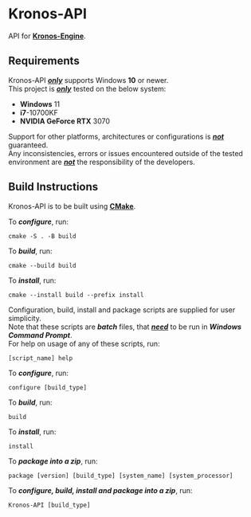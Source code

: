 # Kronos-API
API for [**Kronos-Engine**](https://github.com/Soviet-Cat/Kronos-Engine).

## Requirements
Kronos-API <u>***only***</u> supports Windows **10** or newer. <br>
This project is <u>***only***</u> tested on the below system:
* **Windows** 11
* **i7**-10700KF
* **NVIDIA GeForce RTX** 3070

Support for other platforms, architectures or configurations is <u>***not***</u> guaranteed. <br>
Any inconsistencies, errors or issues encountered outside of the tested environment are <u>***not***</u> the responsibility of the developers.

## Build Instructions
Kronos-API is to be built using <u>[**CMake**](https://cmake.org/)</u>.

To ***configure***, run:
~~~
cmake -S . -B build
~~~

To ***build***, run:
~~~
cmake --build build
~~~

To ***install***, run:
~~~
cmake --install build --prefix install
~~~

Configuration, build, install and package scripts are supplied for user simplicity. <br>
Note that these scripts are ***batch*** files, that <u>***need***</u> to be run in ***Windows Command Prompt***.<br>
For help on usage of any of these scripts, run:
~~~
[script_name] help
~~~ 

To ***configure***, run:
~~~
configure [build_type]
~~~

To ***build***, run:
~~~
build
~~~

To ***install***, run:
~~~
install
~~~

To ***package into a zip***, run:
~~~
package [version] [build_type] [system_name] [system_processor]
~~~

To ***configure, build, install and package into a zip***, run:
~~~
Kronos-API [build_type]
~~~